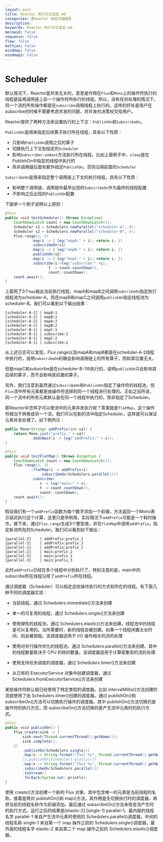 ```yaml
---
layout: post
title: Reactor 执行方式设定.md
categories: [Reactor 响应式编程]
description: 
keywords: Reactor 执行方式设定.md
mermaid: false
sequence: false
flow: false
mathjax: false
mindmap: false
mindmap2: false
---
```

# Scheduler

默认情况下，Reactor是并发无关的，意思是作用在`Flux`和`Mono`上的操作符执行的线程是延用调用链上前一个操作符所执行的线程。所以，没有任何处理的情况下，同一个流的所有操作都是在`subscribe`调用线程上执行的。这样的好处是用户在subscribe的时候不需要考虑并发的问题，将并发的决策权交给用户。

Reactor提供了两种方法来设置执行的上下文：`PublishOn`和`SubscribeOn`。

`PublishOn`是用来指定后续算子执行所在线程，具有以下性质：

- 只影响`PublishOn`调用之后的算子
- 切换执行上下文到指定的`Scheduler`
- 影响`Subscriber.onNext`方法执行所在线程。比如上面例子中，`sleep`是在PublishOn中指定的线程中执行的
- 除非调用链后面有额外指定`PublishOn`，否则沿用前面的`Scheduler`

`SubscribeOn`是用来指定整个调用链上下文的执行线程，具有以下性质：

- 影响整个调用链，调用链中最早出现的`SubscribeOn`作为最终的线程配置
- 不影响之后出现的`PublishOn`配置

下面举一个例子说明以上原则：

```java
@Test
public void testScheduler() throws Exception{
    CountDownLatch count = new CountDownLatch(1);
    Scheduler s1 = Schedulers.newParallel("scheduler-A", 4);
    Scheduler s2 = Schedulers.newParallel("scheduler-B", 4);
    Flux.range(1, 2)
            .map(i -> { log("mapA:" + i); return i; })
            .subscribeOn(s1)
            .map(i -> { log("mapB:" + i); return i; })
            .publishOn(s2)
            .map(i -> { log("mapC:" + i); return i; })
            .subscribe(i->log("subscribe:" +i),
                    t -> count.countDown(),
                    count::countDown);
    count.await();
}
```



上面用了3个`map`输出当前执行线程，mapA和mapB之间调用`subcribeOn`指定执行线程池为scheduler-A，而在mapB和mapC之间调用`publishOn`指定线程池为scheduler-B。我们可以看到以下输出结果：

```
[scheduler-A-2] | mapA:1
[scheduler-A-2] | mapB:1
[scheduler-A-2] | mapA:2
[scheduler-A-2] | mapB:2
[scheduler-B-1] | mapC:1
[scheduler-B-1] | subscribe:1
[scheduler-B-1] | mapC:2
[scheduler-B-1] | subscribe:2
```

从上述日志可以发现，Flux.range以及mapA和mapB都是在scheduler-A-2线程中执行的，说明`subscribeOn`的确会影响调用链上的所有算子，而和其位置无关。

但是mapC和subscribe是在scheduler-B-1中执行的，说明`publishOn`只会影响其后续的算子，而不会影响其前置的算子。

另外，我们注意到虽然通过`SubscribeOn`和`PublishOn`指定了操作符的线程池，但`Flux`流中所有元素都是由操作符选择的同一个线程进行处理的。正如之前所说，同一个流中的所有元素默认是在同一个线程中执行的，除非指定了Scheduler。

那Reactor中怎样才可以使流中的元素并发执行呢？答案就是`flatMap`，这个操作符相当于转换成另一个流，我们可以在新的流中指定Scheduler，这样就可以保证元素并发处理了。如下例所示：

```java
public Mono<String> addPrefix(int val) {
    return Mono.just("prefix_" + val)
            .doOnNext(s -> log("addPrefix:" + s));
}

@Test
public void testFlatMap() throws Exception {
    CountDownLatch count = new CountDownLatch(1);
    Flux.range(1, 3)
            .flatMap(i -> addPrefix(i)
                .subscribeOn(Schedulers.parallel()))
            .subscribe(
                s -> log("main:" + s), 
                t -> count.countDown(),
                count::countDown);
    count.await();
}
```



假设我们有一个`addPrefix`函数为每个数字添加一个前缀，方法返回一个Mono表示延迟执行这个计算，这里只是举例用，实际情况下`addPrefix`可能是一个耗时操作。接下来，通过`Flux.range`生成3个整型值，并在`flatMap`中调用`addPrefix`，指定新流所在的Scheduler。我们可以看到如下输出：

```
[parallel-2]    | addPrefix:prefix_2
[parallel-3]    | addPrefix:prefix_3
[parallel-1]    | addPrefix:prefix_1
[parallel-2]    | main:prefix_2
[parallel-3]    | main:prefix_1
[parallel-3]    | main:prefix_3
```

此时`addPrefix`已经在多个线程中分别执行了，特别注意的是，main中的subscribe所在线程沿用了`addPrefix`所在线程。



通过调度器（Scheduler）可以指定这些操作执行的方式和所在的线程。有下面几种不同的调度器实现：

- 当前线程，通过 Schedulers.immediate()方法来创建

- 单一的可复用的线程，通过 Schedulers.single()方法来创建

- 使用弹性的线程池，通过 Schedulers.elastic()方法来创建。线程池中的线程是可以复用的。当所需要时，新的线程会被创建。如果一个线程闲置太长时间，则会被销毁。该调度器适用于 I/O 操作相关的流的处理

- 使用对并行操作优化的线程池，通过 Schedulers.parallel()方法来创建。其中的线程数量取决于 CPU 的核的数量。该调度器适用于计算密集型的流的处理

- 使用支持任务调度的调度器，通过 Schedulers.timer()方法来创建

- 从已有的 ExecutorService 对象中创建调度器，通过 Schedulers.fromExecutorService()方法来创建

	

某些操作符默认就已经使用了特定类型的调度器。比如 intervalMillis()方法创建的流就使用了由 Schedulers.timer()创建的调度器。通过 publishOn()和 subscribeOn()方法可以切换执行操作的调度器。其中 publishOn()方法切换的是操作符的执行方式，而 subscribeOn()方法切换的是产生流中元素时的执行方式。

```java
@Test
public void publishOn() {
    Flux.create(sink -> {
        sink.next(Thread.currentThread().getName());
        sink.complete();
    })
        .publishOn(Schedulers.single())
        .map(x -> String.format("[%s] %s", Thread.currentThread().getName(), x))
        //.publishOn(Schedulers.elastic())
        .map(x -> String.format("[%s] %s", Thread.currentThread().getName(), x))
        .subscribeOn(Schedulers.parallel())
        .toStream()
        .forEach(System.out::println);
}
```



使用 create()方法创建一个新的 Flux 对象，其中包含唯一的元素是当前线程的名称。接着是两对 publishOn()和 map()方法，其作用是先切换执行时的调度器，再把当前的线程名称作为前缀添加。最后通过 subscribeOn()方法来改变流产生时的执行方式。运行之后的结果是[elastic-2] [single-1] parallel-1。最内层的线程名字 parallel-1 来自产生流中元素时使用的 Schedulers.parallel()调度器，中间的线程名称 single-1 来自第一个 map 操作之前的 Schedulers.single()调度器，最外层的线程名字 elastic-2 来自第二个 map 操作之前的 Schedulers.elastic()调度器。